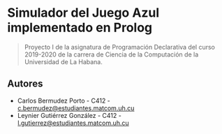 # Simulador del Juego Azul implementado en Prolog

> Proyecto I de la asignatura de Programación Declarativa del curso 2019-2020 de la carrera de Ciencia de la Computación de la Universidad de La Habana.

## Autores

* Carlos Bermudez Porto - C412 - [c.bermudez@estudiantes.matcom.uh.cu](mailto://c.bermudez@estudiantes.matcom.uh.cu)
* Leynier Gutiérrez González - C412 - [l.gutierrez@estudiantes.matcom.uh.cu](mailto://l.gutierrez@estudiantes.matcom.uh.cu)
